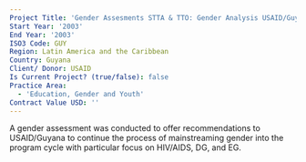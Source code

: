 ```yaml
---
Project Title: 'Gender Assesments STTA & TTO: Gender Analysis USAID/Guyana (TDY 12)'
Start Year: '2003'
End Year: '2003'
ISO3 Code: GUY
Region: Latin America and the Caribbean
Country: Guyana
Client/ Donor: USAID
Is Current Project? (true/false): false
Practice Area:
  - 'Education, Gender and Youth'
Contract Value USD: ''
---
```

A gender assessment was conducted to offer recommendations to USAID/Guyana to continue the process of mainstreaming gender into the program cycle with particular focus on HIV/AIDS, DG, and EG.